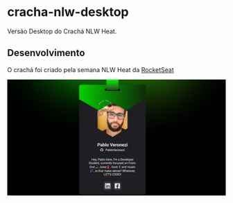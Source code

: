 # cracha-nlw-desktop
Versão Desktop do Crachá NLW Heat.

## Desenvolvimento
O crachá foi criado pela semana NLW Heat da <a href="https://www.rocketseat.com.br/">RocketSeat</a>

<img src="./cracha.png">

